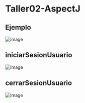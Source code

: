 # Taller02-AspectJ
## Ejemplo
![image](https://github.com/rgaibor17/Taller02-AspectJ/assets/108085022/2502fe1b-5cbf-4651-a640-11e78ea418e4)
## iniciarSesionUsuario
![image](https://github.com/rgaibor17/Taller02-AspectJ/assets/108085022/d7cabb73-8335-436b-a19a-f283f7b27fea)
## cerrarSesionUsuario
![image](https://github.com/rgaibor17/Taller02-AspectJ/assets/108085022/0c50c895-850e-4cbd-9c8d-b3a8583a7fa7)
